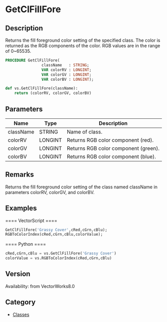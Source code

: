 # GetClFillFore

## Description
Returns the fill foreground color setting of the specified class. The color is returned as the RGB components of the color. RGB values are in the range of 0~65535.

```pascal
PROCEDURE GetClFillFore(
				className   : STRING;
				VAR colorRV : LONGINT;
				VAR colorGV : LONGINT;
				VAR colorBV : LONGINT);
```

```python
def vs.GetClFillFore(className):
    return (colorRV, colorGV, colorBV)
```

## Parameters
|Name|Type|Description|
|---|---|---|
|className|STRING|Name of class.|
|colorRV|LONGINT|Returns RGB color component (red).|
|colorGV|LONGINT|Returns RGB color component (green).|
|colorBV|LONGINT|Returns RGB color component (blue).|

## Remarks
Returns the fill foreground color setting of the class named className in parameters colorRV, colorGV, and colorBV.

## Examples
==== VectorScript ====
```pascal
GetClFillFore('Grassy Cover',cRed,cGrn,cBlu);
RGBToColorIndex(cRed,cGrn,cBlu,colorValue);
```
==== Python ====
```python
cRed,cGrn,cBlu = vs.GetClFillFore('Grassy Cover')
colorValue = vs.RGBToColorIndex(cRed,cGrn,cBlu)
```

## Version
Availability: from VectorWorks8.0

## Category
* [Classes](../Categories/Classes.md)
